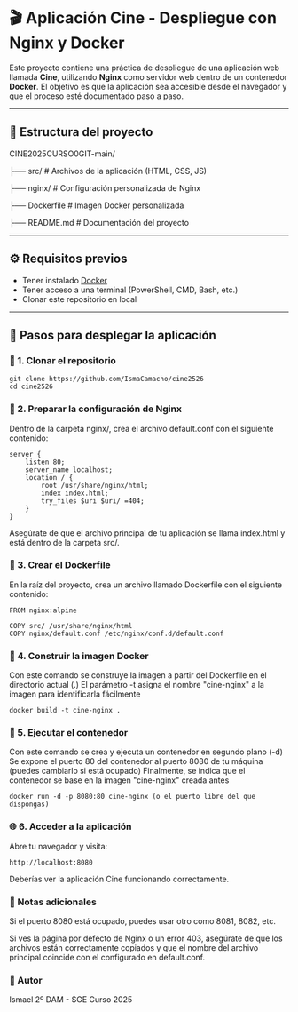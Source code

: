 # 🎬 Aplicación Cine - Despliegue con Nginx y Docker

Este proyecto contiene una práctica de despliegue de una aplicación web llamada **Cine**, utilizando **Nginx** como servidor web dentro de un contenedor **Docker**. El objetivo es que la aplicación sea accesible desde el navegador y que el proceso esté documentado paso a paso.

---

## 📁 Estructura del proyecto

CINE2025CURSO0GIT-main/ 

├── src/ # Archivos de la aplicación (HTML, CSS, JS) 

├── nginx/ # Configuración personalizada de Nginx 

├── Dockerfile # Imagen Docker personalizada 

├── README.md # Documentación del proyecto


---

## ⚙️ Requisitos previos

- Tener instalado [Docker](https://www.docker.com/)
- Tener acceso a una terminal (PowerShell, CMD, Bash, etc.)
- Clonar este repositorio en local

---

## 🚀 Pasos para desplegar la aplicación

### 🧬 1. Clonar el repositorio

```
git clone https://github.com/IsmaCamacho/cine2526
cd cine2526
```

### 📝 2. Preparar la configuración de Nginx
Dentro de la carpeta nginx/, crea el archivo default.conf con el siguiente contenido:

```
server {
    listen 80;
    server_name localhost;
    location / {
        root /usr/share/nginx/html;
        index index.html;
        try_files $uri $uri/ =404;
    }
}
```
Asegúrate de que el archivo principal de tu aplicación se llama index.html y está dentro de la carpeta src/.

### 🐳 3. Crear el Dockerfile
En la raíz del proyecto, crea un archivo llamado Dockerfile con el siguiente contenido:

```
FROM nginx:alpine

COPY src/ /usr/share/nginx/html
COPY nginx/default.conf /etc/nginx/conf.d/default.conf
```

### 🧱 4. Construir la imagen Docker
Con este comando se construye la imagen a partir del Dockerfile en el directorio actual (.)
El parámetro -t asigna el nombre "cine-nginx" a la imagen para identificarla fácilmente

```
docker build -t cine-nginx .
```

### 🚀 5. Ejecutar el contenedor
Con este comando se crea y ejecuta un contenedor en segundo plano (-d)
Se expone el puerto 80 del contenedor al puerto 8080 de tu máquina (puedes cambiarlo si está ocupado)
Finalmente, se indica que el contenedor se base en la imagen "cine-nginx" creada antes

```
docker run -d -p 8080:80 cine-nginx (o el puerto libre del que dispongas)
```

### 🌐 6. Acceder a la aplicación
Abre tu navegador y visita:

```
http://localhost:8080
```
Deberías ver la aplicación Cine funcionando correctamente.

### 📌 Notas adicionales
Si el puerto 8080 está ocupado, puedes usar otro como 8081, 8082, etc.

Si ves la página por defecto de Nginx o un error 403, asegúrate de que los archivos están correctamente copiados y que el nombre del archivo principal coincide con el configurado en default.conf.

### 🧠 Autor
Ismael 
2º DAM - SGE 
Curso 2025
